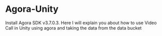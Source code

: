 # Agora-Unity
Install Agora SDK v3.7.0.3.
 Here I will explain you about how to use Video Call in Unity using agora and taking the data from the data bucket
